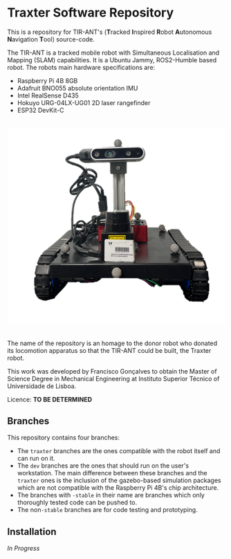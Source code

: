 # Traxter Software Repository
This is a repository for TIR-ANT's (**T**racked **I**nspired **R**obot **A**utonomous **N**avigation **T**ool) source-code.

The TIR-ANT is a tracked mobile robot with Simultaneous Localisation and Mapping (SLAM) capabilities. It is a Ubuntu Jammy, ROS2-Humble based robot. The robots main hardware specifications are:
- Raspberry Pi 4B 8GB
- Adafruit BNO055 absolute orientation IMU
- Intel RealSense D435
- Hokuyo URG-04LX-UG01 2D laser rangefinder
- ESP32 DevKit-C

&nbsp;
![TIR-ANT](TIR-ANT.png)
&nbsp;  

The name of the repository is an homage to the donor robot who donated its locomotion apparatus so that the TIR-ANT could be built, the Traxter robot.

This work was developed by Francisco Gonçalves to obtain the Master of Science Degree in Mechanical Engineering at Instituto Superior Técnico of Universidade de Lisboa.

Licence: **TO BE DETERMINED**

## Branches

This repository contains four branches:
- The ```traxter``` branches are the ones compatible with the robot itself and can run on it.
- The ```dev``` branches are the ones that should run on the user's workstation. The main difference between these branches and the ```traxter``` ones is the inclusion of the gazebo-based simulation packages which are not compatible with the Raspberry Pi 4B's chip architecture.
- The branches with ```-stable``` in their name are branches which only thoroughly tested code can be pushed to.
- The non```-stable``` branches are for code testing and prototyping.

## Installation

_In Progress_